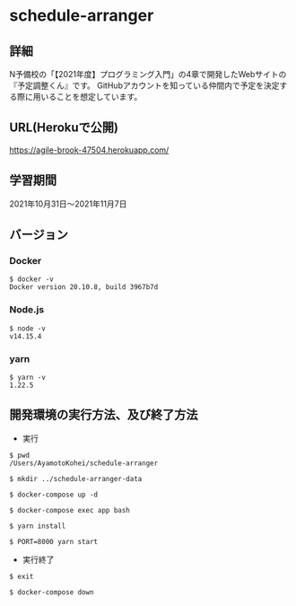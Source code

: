 # schedule-arranger

## 詳細
N予備校の「【2021年度】プログラミング入門」の4章で開発したWebサイトの『予定調整くん』です。
GitHubアカウントを知っている仲間内で予定を決定する際に用いることを想定しています。

## URL(Herokuで公開)
https://agile-brook-47504.herokuapp.com/

## 学習期間
2021年10月31日〜2021年11月7日

## バージョン
### Docker
```
$ docker -v
Docker version 20.10.8, build 3967b7d
```
### Node.js
```
$ node -v
v14.15.4
```

### yarn
```
$ yarn -v
1.22.5
```

## 開発環境の実行方法、及び終了方法
+ 実行
```
$ pwd
/Users/AyamotoKohei/schedule-arranger

$ mkdir ../schedule-arranger-data

$ docker-compose up -d

$ docker-compose exec app bash

$ yarn install

$ PORT=8000 yarn start
```

+ 実行終了
```
$ exit

$ docker-compose down
```
